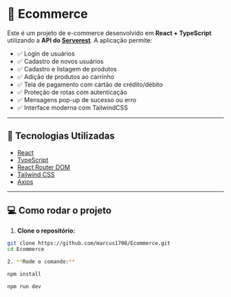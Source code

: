 # 🛒 Ecommerce 

Este é um projeto de e-commerce desenvolvido em **React + TypeScript** utilizando a **API do [Serverest](https://serverest.dev/)**. A aplicação permite:

- ✅ Login de usuários
- ✅ Cadastro de novos usuários
- ✅ Cadastro e listagem de produtos
- ✅ Adição de produtos ao carrinho
- ✅ Tela de pagamento com cartão de crédito/débito
- ✅ Proteção de rotas com autenticação
- ✅ Mensagens pop-up de sucesso ou erro
- ✅ Interface moderna com TailwindCSS

---

## 🚀 Tecnologias Utilizadas

- [React](https://reactjs.org/)
- [TypeScript](https://www.typescriptlang.org/)
- [React Router DOM](https://reactrouter.com/)
- [Tailwind CSS](https://tailwindcss.com/)
- [Axios](https://axios-http.com/)

---

## 💻 Como rodar o projeto

1. **Clone o repositório:**

```bash
git clone https://github.com/marcus1708/Ecommerce.git
cd Ecommerce

2. **Rode o comando:**

npm install

npm run dev
